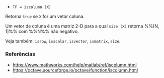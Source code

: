 * `TF = iscolumn (X)`

Retorna `true` se `X` for um vetor coluna.

Um vetor de coluna é uma matriz 2-D para a qual `size (X)` retorna %%[N, 1]%% com %%N%% não negativo.

Veja também: `isrow`, `isscalar`, `isvector`, `ismatrix`, `size`.

### Referências

* https://www.mathworks.com/help/matlab/ref/iscolumn.html
* https://octave.sourceforge.io/octave/function/iscolumn.html
